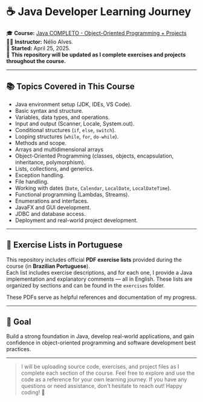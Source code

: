 # ☕ Java Developer Learning Journey

🎓 **Course:** [Java COMPLETO - Object-Oriented Programming + Projects](https://www.udemy.com/course/java-curso-completo/)  
👨‍🏫 **Instructor:** Nélio Alves.  
📅 **Started:** April 25, 2025.  
📁 **This repository will be updated as I complete exercises and projects throughout the course.**

---

## 📚 Topics Covered in This Course

- Java environment setup (JDK, IDEs, VS Code).
- Basic syntax and structure.
- Variables, data types, and operations.
- Input and output (Scanner, Locale, System.out).
- Conditional structures (`if`, `else`, `switch`).
- Looping structures (`while`, `for`, `do-while`).
- Methods and scope.
- Arrays and multidimensional arrays
- Object-Oriented Programming (classes, objects, encapsulation, inheritance, polymorphism).
- Lists, collections, and generics.
- Exception handling.
- File handling.
- Working with dates (`Date`, `Calendar`, `LocalDate`, `LocalDateTime`).
- Functional programming (Lambdas, Streams).
- Enumerations and interfaces.
- JavaFX and GUI development.
- JDBC and database access.
- Deployment and real-world project development.

---

## 📝 Exercise Lists in Portuguese

This repository includes official **PDF exercise lists** provided during the course (in **Brazilian Portuguese**).  
Each list includes exercise descriptions, and for each one, I provide a Java implementation and explanatory comments — all in English.
These lists are organized by sections and can be found in the `exercises` folder.

These PDFs serve as helpful references and documentation of my progress.

---

## 🧠 Goal

Build a strong foundation in Java, develop real-world applications, and gain confidence in object-oriented programming and software development best practices.

---

> I will be uploading source code, exercises, and project files as I complete each section of the course.
> Feel free to explore and use the code as a reference for your own learning journey. If you have any questions or need assistance, don't hesitate to reach out!
> Happy coding! 🚀